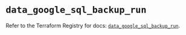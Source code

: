 # `data_google_sql_backup_run`

Refer to the Terraform Registry for docs: [`data_google_sql_backup_run`](https://registry.terraform.io/providers/hashicorp/google/6.14.1/docs/data-sources/sql_backup_run).
